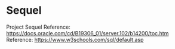 # Sequel 
Project Sequel
Reference: https://docs.oracle.com/cd/B19306_01/server.102/b14200/toc.htm <br>
Reference: https://www.w3schools.com/sql/default.asp
